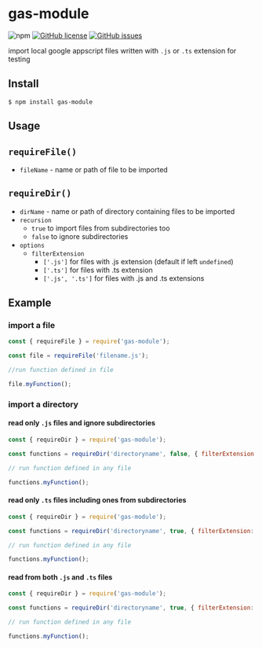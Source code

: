 # gas-module

![npm](https://img.shields.io/npm/v/gas-module) [![GitHub license](https://img.shields.io/github/license/me-nkr/gas-module)](https://github.com/me-nkr/gas-module/blob/main/LICENSE) [![GitHub issues](https://img.shields.io/github/issues/me-nkr/gas-module)](https://github.com/me-nkr/gas-module/issues)

import local google appscript files written with `.js` or `.ts` extension for testing

## Install

```
$ npm install gas-module
```

## Usage

`requireFile()`
-
- `fileName` - name or path of file to be imported

`requireDir()`
-
- `dirName` - name or path of directory containing files to be imported
- `recursion`
    - `true` to import files from subdirectories too
    - `false` to ignore subdirectories
- `options`
    - `filterExtension`
        - `['.js']` for files with .js extension (default if left `undefined`)
        - `['.ts']` for files with .ts extension
        - `['.js', '.ts']` for files with .js and .ts extensions

## Example

### import a file

```js
const { requireFile } = require('gas-module');

const file = requireFile('filename.js');

//run function defined in file

file.myFunction();
```

### import a directory

#### read only `.js` files and ignore subdirectories

```js
const { requireDir } = require('gas-module');

const functions = requireDir('directoryname', false, { filterExtension: ['.js']})

// run function defined in any file

functions.myFunction();
```

#### read only `.ts` files including ones from subdirectories

```js
const { requireDir } = require('gas-module');

const functions = requireDir('directoryname', true, { filterExtension: ['.ts']})

// run function defined in any file

functions.myFunction();
```

#### read from both `.js` and `.ts` files

```js
const { requireDir } = require('gas-module');

const functions = requireDir('directoryname', true, { filterExtension: ['.js', '.ts']})

// run function defined in any file

functions.myFunction();
```